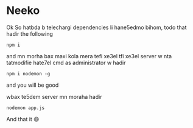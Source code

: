 # Neeko

Ok So hatbda b telechargi dependencies li hane5edmo bihom, todo that hadir the following 

```npm i```

and mn morha bax maxi kola mera tefi xe3el tfi xe3el server w nta tatmodifie hate7el cmd as administrator w hadir 

```npm i nodemon -g```

and you will be good

wbax te5dem server mn moraha hadir 

```nodemon app.js```

And that it :smile:
